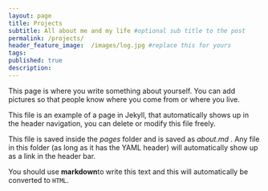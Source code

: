 ```yaml
---
layout: page
title: Projects
subtitle: All about me and my life #optional sub title to the post
permalink: /projects/
header_feature_image:  /images/log.jpg #replace this for yours
tags:
published: true
description:
---
```


This page is where you write something about yourself. You can add pictures so that people know where you come from or where you live.

This file is an example of a page in Jekyll, that automatically shows up in the header navigation, you can delete or modify this file freely.

This file is saved inside the _pages_ folder and is saved as _about.md_ . Any file in this folder (as long as it has  the YAML header) will automatically show up as a link in the header bar.

You should use **markdown**to write this text and this will automatically be converted to `HTML`.
